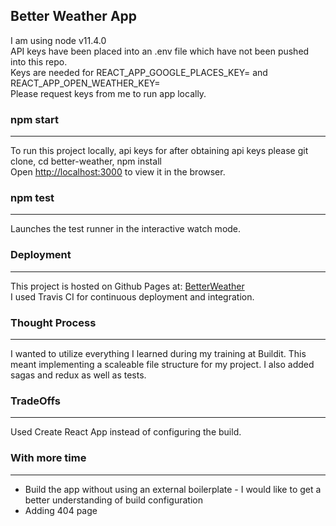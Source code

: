 ## Better Weather App
I am using node v11.4.0<br>
API keys have been placed into an .env file which have not been pushed into this repo.<br>
Keys are needed for REACT_APP_GOOGLE_PLACES_KEY=<KEY> and REACT_APP_OPEN_WEATHER_KEY=<KEY><br>
Please request keys from me to run app locally.

### npm start
---
To run this project locally, api keys for after obtaining api keys please git clone, cd better-weather, npm install<br>
Open [http://localhost:3000](http://localhost:3000) to view it in the browser.

### npm test
---
Launches the test runner in the interactive watch mode.<br>

### Deployment
---
This project is hosted on Github Pages at: [BetterWeather](https://cilavery.github.io/better-weather/)<br>
I used Travis CI for continuous deployment and integration.

### Thought Process
---
I wanted to utilize everything I learned during my training at Buildit. This meant implementing a scaleable file structure for my project. I also added sagas and redux as well as tests.

### TradeOffs
---
Used Create React App instead of configuring the build.

### With more time
---
 - Build the app without using an external boilerplate - I would like to get a better understanding of build configuration
 - Adding 404 page
